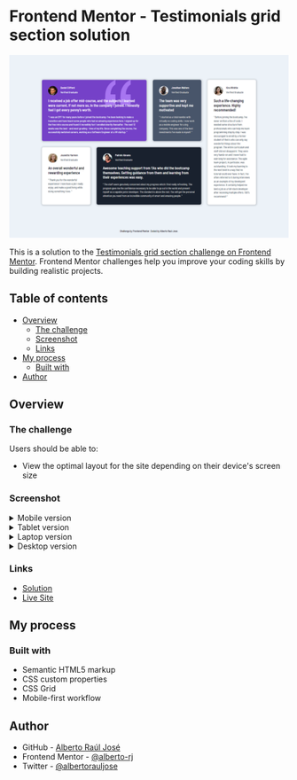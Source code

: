 # Frontend Mentor - Testimonials grid section solution

![Desktop version screenshot](./screenshot/screenshot-desktop.png)

This is a solution to the [Testimonials grid section challenge on Frontend Mentor](https://www.frontendmentor.io/challenges/testimonials-grid-section-Nnw6J7Un7). Frontend Mentor challenges help you improve your coding skills by building realistic projects.

## Table of contents

- [Overview](#overview)
  - [The challenge](#the-challenge)
  - [Screenshot](#screenshot)
  - [Links](#links)
- [My process](#my-process)
  - [Built with](#built-with)
- [Author](#author)

## Overview

### The challenge

Users should be able to:

- View the optimal layout for the site depending on their device's screen size

### Screenshot

<details>
  <summary>Mobile version</summary>
  <img alt="Mobile version screenshot" src="./screenshot/screenshot-mobile.png">
</details>

<details>
  <summary>Tablet version</summary>
  <img alt="Tablet version screenshot" src="./screenshot/screenshot-tablet.png">
</details>

<details>
  <summary>Laptop version</summary>
  <img alt="Laptop version screenshot" src="./screenshot/screenshot-laptop.png">
</details>

<details>
  <summary>Desktop version</summary>
  <img alt="Desktop version screenshot" src="./screenshot/screenshot-desktop.png">
</details>

### Links

- [Solution](https://www.frontendmentor.io/solutions/testimonials-section-using-css-grid-TBaq6oSpYS)
- [Live Site](https://alberto-rj.github.io/testimonials-grid-section/)

## My process

### Built with

- Semantic HTML5 markup
- CSS custom properties
- CSS Grid
- Mobile-first workflow

## Author

- GitHub - [Alberto Raúl José](https://www.github.com/alberto-rj)
- Frontend Mentor - [@alberto-rj](https://www.frontendmentor.io/profile/alberto-rj)
- Twitter - [@albertorauljose](https://www.twitter.com/albertorauljose)
